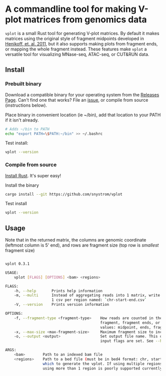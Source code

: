# A commandline tool for making V-plot matrices from genomics data

`vplot` is a small Rust tool for generating V-plot matrices. By default it makes
matrices using the original style of fragment midpoints developed in [Henikoff,
et. al. 2011](https://www.pnas.org/content/108/45/18318), but it also supports
making plots from fragment ends, or mapping the whole fragment instead. These
features make `vplot` a versatile tool for visualizing MNase-seq, ATAC-seq, or
CUT&RUN data.

## Install

### Prebuilt binary

Download a compatible binary for your operating system from the [Releases
Page](https://github.com/snystrom/vplot/releases). Can't find one that works?
File an [issue](https://github.com/snystrom/vplot/issues), or compile from
source (instructions below).

Place binary in convenient location (ie ~/bin), add that location to your PATH
if it isn't already.

``` sh
# Adds ~/bin to PATH
echo "export PATH=\$PATH:~/bin" >> ~/.bashrc
```

Test install:

``` sh
vplot --version
```

### Compile from source

[Install Rust](https://www.rust-lang.org/tools/install). It's super easy!

Install the binary
``` sh
cargo install --git https://github.com/snystrom/vplot
```

Test install
``` sh
vplot --version
```

## Usage

Note that in the returned matrix, the columns are genomic coordinate (leftmost
column is 5' end), and rows are fragment size (top row is *smallest* fragment
size)

``` sh

vplot 0.3.1

USAGE:
    vplot [FLAGS] [OPTIONS] <bam> <regions>

FLAGS:
    -h, --help       Prints help information
    -m, --multi      Instead of aggregating reads into 1 matrix, write 1 matrix for each region. Matrices are written as
                     1 csv per region named: `chr-start-end.csv`
    -V, --version    Prints version information

OPTIONS:
    -f, --fragment-type <fragment-type>    How reads are counted in the matrix. Using either the midpoint of the
                                           fragment, fragment ends, or the whole fragment [default: midpoint]  [possible
                                           values: midpoint, ends, fragment]
    -x, --max-size <max-fragment-size>     Maximum fragment size to include in the V-plot matrix [default: 700]
    -o, --output <output>                  Set output file name. This option behaves differently depending on which
                                           input flags are set. See --help for details [default: -]

ARGS:
    <bam>        Path to an indexed bam file
    <regions>    Path to a bed file (must be in bed4 format: chr, start, end, strand) Of a region (or regions) in
                 which to generate the vplot. If using multiple regions, all entries must be the same width. (NOTE:
                 using more than 1 region is poorly supported currently, but technically works)
```
